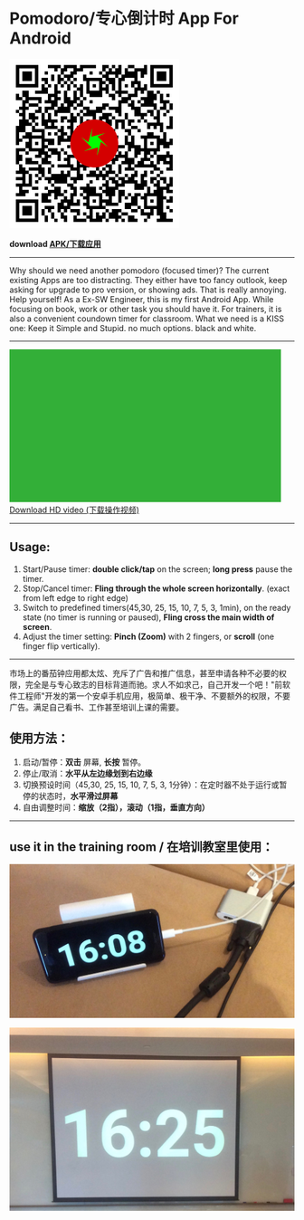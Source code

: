 # Pomodoro/专心倒计时 App For Android

<a href="https://github.com/stevechenzy/Pomodoro/raw/master/apk/app-release.apk" > <img src="screenshots/qr-code.png" width="300"></a>

**download [APK/下载应用][0]** 

____

Why should we need another pomodoro (focused timer)? The current existing Apps are too distracting. They either have too fancy outlook, keep asking for upgrade to pro version, or showing ads. That is really annoying. 
Help yourself! As a Ex-SW Engineer, this is my first Android App. While focusing on book, work or other task you should have it. For trainers, it is also a convenient coundown timer for classroom.
What we need is a KISS one: Keep it Simple and Stupid. no much options. black and white. 

____

<a href="https://github.com/stevechenzy/Pomodoro/blob/master/screenshots/FocusedPomodoro.mp4?raw=true" width="480"><img src="screenshots/introduction1.gif">Download HD video (下载操作视频)</a>


____
## Usage:

1. Start/Pause timer: **double click/tap** on the screen; **long press** pause the timer.
2. Stop/Cancel timer: **Fling through the whole screen horizontally**. (exact from left edge to right edge)
3. Switch to predefined timers(45,30, 25, 15, 10, 7, 5, 3, 1min), on the ready state (no timer is running or paused), **Fling cross the main width of screen**. 
4. Adjust the timer setting: **Pinch (Zoom)** with 2 fingers, or **scroll** (one finger flip vertically).

____

市场上的番茄钟应用都太炫、充斥了广告和推广信息，甚至申请各种不必要的权限，完全是与专心致志的目标背道而驰。求人不如求己，自己开发一个吧！"前软件工程师"开发的第一个安卓手机应用，极简单、极干净、不要额外的权限，不要广告。满足自己看书、工作甚至培训上课的需要。

## 使用方法：

1. 启动/暂停：**双击** 屏幕, **长按** 暂停。
2. 停止/取消：**水平从左边缘划到右边缘**
3. 切换预设时间（45,30, 25, 15, 10, 7, 5, 3, 1分钟）：在定时器不处于运行或暂停的状态时，**水平滑过屏幕**
4. 自由调整时间：**缩放（2指），滚动（1指，垂直方向）**


____
## use it in the training room / 在培训教室里使用：

![手机连接](./screenshots/2.jpg "Android Phone Connection")

![投影屏幕](./screenshots/1.jpg "Projector Screen")


[0]:https://github.com/stevechenzy/Pomodoro/raw/master/apk/app-release.apk

